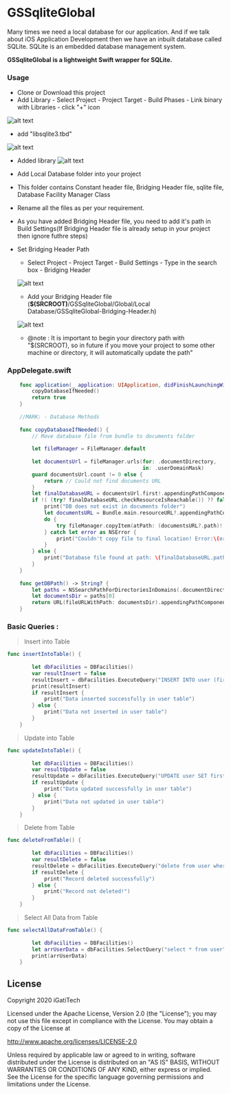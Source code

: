 # GSSqliteGlobal

Many times we need a local database for our application. And if we talk about iOS Application Development then we have an inbuilt database called SQLite. SQLite is an embedded database management system.

**GSSqliteGlobal is a lightweight Swift wrapper for SQLite.**

### Usage

- Clone or Download this project
- Add Library
       - Select Project - Project Target - Build Phases - Link binary with Libraries - click "+" icon 

![alt text](https://github.com/igatitech/GSSqliteGlobal/blob/master/Resources/BuildPhases.png)

- add "libsqlite3.tbd"

![alt text](https://github.com/igatitech/GSSqliteGlobal/blob/master/Resources/Sqlite.png)

- Added library
![alt text](https://github.com/igatitech/GSSqliteGlobal/blob/master/Resources/LinkBinary.png)

- Add Local Database folder into your project
- This folder contains Constant header file, Bridging Header file, sqlite file, Database Facility Manager Class
- Rename all the files as per your requirement.
- As you have added Bridging Header file, you need to add it's path in Build Settings(If Bridging Header file is already setup in your project then ignore futhre steps)
- Set Bridging Header Path
    - Select Project - Project Target - Build Settings - Type in the search box - Bridging Header
    
    ![alt text](https://github.com/igatitech/GSSqliteGlobal/blob/master/Resources/BuildSetting.png)
    
    - Add your Bridging Header file (**$(SRCROOT)**/GSSqliteGlobal/Global/Local Database/GSSqliteGlobal-Bridging-Header.h)
    
    ![alt text](https://github.com/igatitech/GSSqliteGlobal/blob/master/Resources/BridgingHeaderPath.png)
    
    - @note : It is important to begin your directory path with "$(SRCROOT), so in future if you move your project to some other machine or directory, it will automatically update the path"

### AppDelegate.swift

```swift
    func application(_ application: UIApplication, didFinishLaunchingWithOptions launchOptions: [UIApplicationLaunchOptionsKey: Any]?) -> Bool {
        copyDatabaseIfNeeded()
        return true
    }
    
    //MARK: - Database Methods
    
    func copyDatabaseIfNeeded() {
        // Move database file from bundle to documents folder
        
        let fileManager = FileManager.default
        
        let documentsUrl = fileManager.urls(for: .documentDirectory,
                                            in: .userDomainMask)
        guard documentsUrl.count != 0 else {
            return // Could not find documents URL
        }
        let finalDatabaseURL = documentsUrl.first!.appendingPathComponent("DB.sqlite")
        if !( (try? finalDatabaseURL.checkResourceIsReachable()) ?? false) {
            print("DB does not exist in documents folder")
            let documentsURL = Bundle.main.resourceURL?.appendingPathComponent("DB.sqlite")
            do {
                try fileManager.copyItem(atPath: (documentsURL?.path)!, toPath: finalDatabaseURL.path)
            } catch let error as NSError {
                print("Couldn't copy file to final location! Error:\(error.description)")
            }
        } else {
            print("Database file found at path: \(finalDatabaseURL.path)")
        }
    }
    
    func getDBPath() -> String? {
        let paths = NSSearchPathForDirectoriesInDomains(.documentDirectory, .userDomainMask, true)
        let documentsDir = paths[0]
        return URL(fileURLWithPath: documentsDir).appendingPathComponent(APPLICATION_DB).absoluteString
    }
```

### Basic Queries :

> Insert into Table 
```swift
func insertIntoTable() {
        
        let dbFacilities = DBFacilities()
        var resultInsert = false
        resultInsert = dbFacilities.ExecuteQuery("INSERT INTO user (firstname, lastname, email) VALUES (\"\(self.textFieldFirstName.text ?? "")\", \"\(self.textFeildLastName.text ?? "")\", \"\(self.textFieldEmail.text ?? "")\")")
        print(resultInsert)
        if resultInsert {
            print("Data inserted successfully in user table")
        } else {
            print("Data not inserted in user table")
        }
    }
```

> Update into Table
```swift
func updateIntoTable() {
        
        let dbFacilities = DBFacilities()
        var resultUpdate = false
        resultUpdate = dbFacilities.ExecuteQuery("UPDATE user SET firstname = \"\(self.textFieldFirstName.text ?? "")\", lastname = \"\(self.textFeildLastName.text ?? "")\" where email = \"\(self.textFieldEmail.text ?? "")\"")
        if resultUpdate {
            print("Data updated successfully in user table")
        } else {
            print("Data not updated in user table")
        }
    }
```

> Delete from Table
```swift
func deleteFromTable() {
        
        let dbFacilities = DBFacilities()
        var resultDelete = false
        resultDelete = dbFacilities.ExecuteQuery("delete from user where email = \"\(email)\"")
        if resultDelete {
            print("Record deleted successfully")
        } else {
            print("Record not deleted!")
        }
    }
```

> Select All Data from Table
```swift
func selectAllDataFromTable() {
        
        let dbFacilities = DBFacilities()
        let arrUserData = dbFacilities.SelectQuery("select * from user")
        print(arrUserData)
    }
```

## License
Copyright 2020 iGatiTech

Licensed under the Apache License, Version 2.0 (the "License"); you may not use this file except in compliance with the License. You may obtain a copy of the License at

http://www.apache.org/licenses/LICENSE-2.0

Unless required by applicable law or agreed to in writing, software distributed under the License is distributed on an "AS IS" BASIS, WITHOUT WARRANTIES OR CONDITIONS OF ANY KIND, either express or implied. See the License for the specific language governing permissions and limitations under the License.

